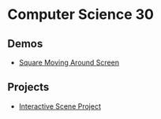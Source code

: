 # Computer Science 30

## Demos
- [Square Moving Around Screen](moving-square)


## Projects
- [Interactive Scene Project](interactive-scene)

